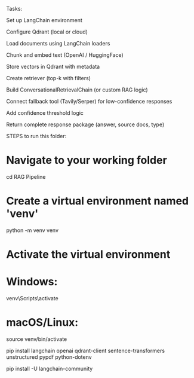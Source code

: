 Tasks:

 Set up LangChain environment

 Configure Qdrant (local or cloud)

 Load documents using LangChain loaders

 Chunk and embed text (OpenAI / HuggingFace)

 Store vectors in Qdrant with metadata

 Create retriever (top-k with filters)

 Build ConversationalRetrievalChain (or custom RAG logic)

 Connect fallback tool (Tavily/Serper) for low-confidence responses

 Add confidence threshold logic

 Return complete response package (answer, source docs, type)


 STEPS to run this folder:
# Navigate to your working folder
cd RAG Pipeline

# Create a virtual environment named 'venv'
python -m venv venv

# Activate the virtual environment
# Windows:
venv\Scripts\activate
# macOS/Linux:
source venv/bin/activate

pip install langchain openai qdrant-client sentence-transformers unstructured pypdf python-dotenv

pip install -U langchain-community





